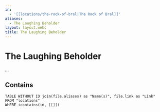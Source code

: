 ```yaml
---
in:
  - '[[locations/the-rock-of-bral|The Rock of Bral]]'
aliases:
  - The Laughing Beholder
layout: layout.webc
title: The Laughing Beholder
---
```

# The Laughing Beholder

...

## Contains
```dataview
TABLE WITHOUT ID join(file.aliases) as "Name(s)", file.link as "Link"
FROM "locations"
WHERE icontains(in, [[]])
```
